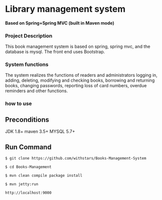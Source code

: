 # Library management system
#### Based on Spring+Spring MVC (built in Maven mode)
### Project Description
   This book management system is based on spring, spring mvc, and the database is mysql. 
The front end uses Bootstrap.
### System functions
   The system realizes the functions of readers and administrators logging in, adding, deleting,
modifying and checking books, borrowing and returning books, changing passwords, reporting loss of card numbers,
overdue reminders and other functions.
### how to use

## Preconditions
JDK 1.8+
maven 3.5+
MYSQL 5.7+

## Run Command
```
$ git clone https://github.com/withstars/Books-Management-System

$ cd Books-Management

$ mvn clean compile package install 

$ mvn jetty:run

http://localhost:9000
```

